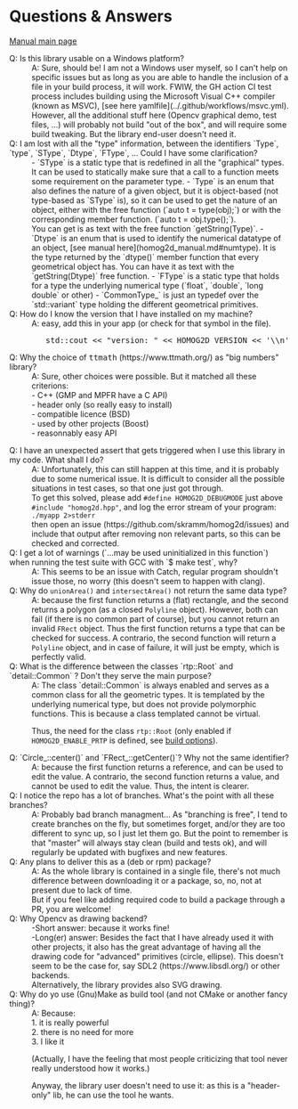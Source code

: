# Questions & Answers

[Manual main page](homog2d_manual.md)

<dl>
<dt>
Q: Is this library usable on a Windows platform?
</dt>
<dd>
A: Sure, should be!
I am not a Windows user myself, so I can't help on specific issues but as long as you are able to handle the inclusion of a file in your build process, it will work.
FWIW, the GH action CI test process includes building using the Microsoft Visual C++ compiler (known as MSVC),
[see here yamlfile](../.github/workflows/msvc.yml).
<br>
However, all the additional stuff here (Opencv graphical demo, test files, ...) will probably not build "out of the box", and will require some build tweaking.
But the library end-user doesn't need it.
</dd>

<dt>
Q: I am lost with all the "type" information, between the identifiers `Type`,  `type`,  `SType`,  `Dtype`, `FType`, ...
Could I have some clarification?
</dt>
<dd>
- `SType` is a static type that is redefined in all the "graphical" types.
It can be used to statically make sure that a call to a function meets some requirement on the parameter type.
- `Type` is an enum that also defines the nature of a given object, but it is object-based
(not type-based as `SType` is),
so it can be used to get the nature of an object, either with the free function
(`auto t = type(obj);`)
or with the corresponding member function.
(`auto t = obj.type();`).
<br>
You can get is as text with the free function `getString(Type)`.
- `Dtype` is an enum that is used to identify the numerical datatype of an object,
[see manual here](homog2d_manual.md#numtype).
It is the type returned by the `dtype()` member function that every geometrical object has.
You can have it as text with the `getString(Dtype)` free function.
- `FType` is a static type that holds for a type the underlying numerical type
(`float`, `double`, `long double` or other)
- `CommonType_` is just an typedef over the `std::variant` type holding the different geometrical primitives.
</dd>



<dt>
Q: How do I know the version that I have installed on my machine?
</dt>
<dd>
A: easy, add this in your app (or check for that symbol in the file).
<pre>
   std::cout << "version: " << HOMOG2D_VERSION << '\\n';
</pre>
</dd>

<dt>
Q: Why the choice of <tt>ttmath</tt> (https://www.ttmath.org/) as "big numbers" library?
</dt>
<dd>
A: Sure, other choices were possible. But it matched all these criterions:<br>
- C++ (GMP and MPFR have a C API)<br>
- header only (so really easy to install)<br>
- compatible licence (BSD)<br>
- used by other projects (Boost)<br>
- reasonnably easy API
</dd>

<a name="assert_trigger"></a>
<dt>
Q: I have an unexpected assert that gets triggered when I use this library in my code.
What shall I do?
</dt>
<dd>
A: Unfortunately, this can still happen at this time, and it is probably due to some numerical issue.
It is difficult to consider all the possible situations in test cases, so that one just got through.<br>
To get this solved,
please add <code>#define HOMOG2D_DEBUGMODE</code> just above <code>#include "homog2d.hpp"</code>,
and log the error stream of your program:<br>
<code>./myapp 2>stderr</code><br>
then open an issue (https://github.com/skramm/homog2d/issues) and include that output after removing non relevant parts, so this can be checked and corrected.
</dd>

<dt>
Q: I get a lot of warnings (`...may be used uninitialized in this function`) when running the test suite with GCC with `$ make test`, why?
</dt>
<dd>
A: This seems to be an issue with Catch, regular program shouldn't issue those, no worry
(this doesn't seem to happen with clang).
</dd>


<dt>
Q: Why do
<code>unionArea()</code> and <code>intersectArea()</code> not return the same data type?
</dt>
<dd>
A: because the first function returns a (flat) rectangle, and the second returns a polygon (as a closed <code>Polyline</code> object).
However, both can fail (if there is no common part of course), but you cannot return an invalid <code>FRect</code> object.
Thus the first function returns a type that can be checked for success.
A contrario, the second function will return a <code>Polyline</code> object, and in case of failure, it will just be empty, which is perfectly valid.
</dd>

<dt>
Q: What is the difference between the classes `rtp::Root` and `detail::Common` ?
Don't they serve the main purpose?
</dt>
<dd>
A: The class `detail::Common` is always enabled and serves as a common class for all the geometric types.
It is templated by the underlying numerical type, but does not provide polymorphic functions.
This is because a class templated cannot be virtual.

Thus, the need for the class `rtp::Root`
(only enabled if `HOMOG2D_ENABLE_PRTP` is defined, see
<a href="md_docs_homog2d_manual.html#build_options">build options</a>).
</dd>



<dt>
Q: `Circle_::center()` and `FRect_::getCenter()`?
Why not the same identifier?
</dt>
<dd>
A: because the first function returns a reference, and can be used to edit the value.
A contrario, the second function returns a value, and cannot be used to edit the value.
Thus, the intent is clearer.
</dd>





<dt>
Q: I notice the repo has a lot of branches. What's the point with all these branches?
</dt>
<dd>
A: Probably bad branch managment...
As "branching is free", I tend to create branches on the fly, but sometimes forget, and/or they are too different to sync up, so I just let them go.
But the point to remember is that "master" will always stay clean (build and tests ok), and will regularly be updated with bugfixes and new features.
</dd>

<dt>
Q: Any plans to deliver this as a (deb or rpm) package?
</dt>
<dd>
A: As the whole library is contained in a single file, there's not much difference between downloading  it or a package, so, no, not at present due to lack of time.
<br>
But if you feel like adding required code to build a package through a PR, you are welcome!
</dd>


<dt>
Q: Why Opencv as drawing backend?
</dt>
<dd>
-Short answer: because it works fine!
<br>
-Long(er) answer:
Besides the fact that I have already used it with other projects, it also has the great advantage of having all the drawing code for "advanced" primitives (circle, ellipse).
This doesn't seem to be the case for, say SDL2 (https://www.libsdl.org/) or other backends.
<br>
Alternatively, the library provides also SVG drawing.
</dd>

<dt>
Q: Why do yo use (Gnu)Make as build tool (and not CMake or another fancy thing)?
</dt>
<dd>
A: Because:<br>
 1. it is really powerful<br>
 2. there is no need for more<br>
 3. I like it

(Actually, I have the feeling that most people criticizing that tool never really understood how it works.)

Anyway, the library user doesn't need to use it:
as this is a "header-only" lib, he can use the tool he wants.
</dd>


</dl>

